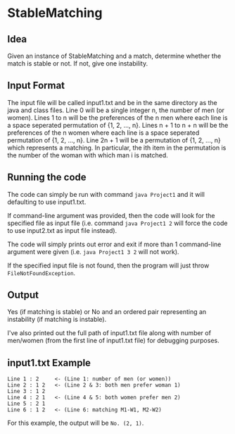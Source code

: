 # StableMatching

## Idea
Given an instance of StableMatching and a match, determine whether the match is stable or not. If not, give one instability.

## Input Format
The input file will be called input1.txt and be in the same directory as the java and class files.
Line 0 will be a single integer n, the number of men (or women). 
Lines 1 to n will be the preferences of the n men where each line is a space seperated permutation of {1, 2, ..., n}.
Lines n + 1 to n + n will be the preferences of the n women where each line is a space seperated permutation of {1, 2, ..., n}.
Line 2n + 1 will be a permutation of {1, 2, ..., n} which represents a matching. 
In particular, the ith item in the permutation is the number of the woman with which man i is matched.

## Running the code
The code can simply be run with command `java Project1` and it will defaulting to use input1.txt. 

If command-line argument was provided, then the code will look for the specified file as input file (i.e. command `java Project1 2` will force the code to use input2.txt as input file instead).

The code will simply prints out error and exit if more than 1 command-line argument were given (i.e. `java Project1 3 2` will not work).

If the specified input file is not found, then the program will just throw `FileNotFoundException`.

## Output
Yes (if matching is stable) or No and an ordered pair representing an instability (if matching is instable).

I've also printed out the full path of input1.txt file along with number of men/women (from the first line of input1.txt file) for debugging purposes.

## input1.txt Example
```
Line 1 : 2     <- (Line 1: number of men (or women))
Line 2 : 1 2   <- (Line 2 & 3: both men prefer woman 1)
Line 3 : 1 2
Line 4 : 2 1   <- (Line 4 & 5: both women prefer men 2)
Line 5 : 2 1
Line 6 : 1 2   <- (Line 6: matching M1-W1, M2-W2)
```
For this example, the output will be `No. (2, 1)`.
